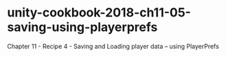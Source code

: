 # unity-cookbook-2018-ch11-05-saving-using-playerprefs
Chapter 11 - Recipe 4 - Saving and Loading player data – using PlayerPrefs

